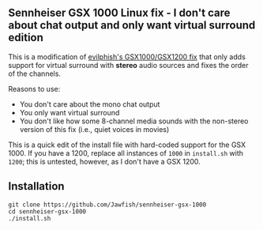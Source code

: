 ## Sennheiser GSX 1000 Linux fix - I don't care about chat output and only want virtual surround edition
This is a modification of [evilphish's GSX1000/GSX1200 fix](https://github.com/evilphish/sennheiser-gsx-1000) that only adds support for virtual surround with **stereo** audio sources and fixes the order of the channels. 

Reasons to use: 
- You don't care about the mono chat output
- You only want virtual surround
- You don't like how some 8-channel media sounds with the non-stereo version of this fix (i.e., quiet voices in movies)

This is a quick edit of the install file with hard-coded support for the GSX 1000. If you have a 1200, replace all instances of `1000` in `install.sh` with `1200`; this is untested, however, as I don't have a GSX 1200.

## Installation
```
git clone https://github.com/Jawfish/sennheiser-gsx-1000
cd sennheiser-gsx-1000
./install.sh
```
